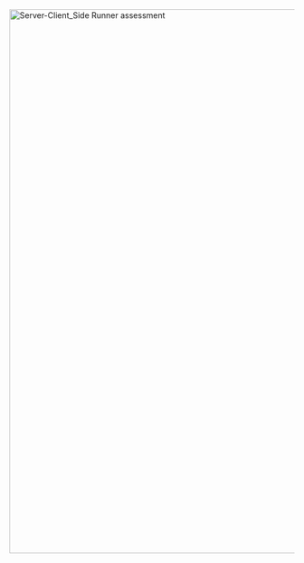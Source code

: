 <img width="960" alt="Server-Client_Side Runner assessment" src="https://github.com/user-attachments/assets/36427d3b-1092-41a5-aa08-ee88f47df8a2" />
